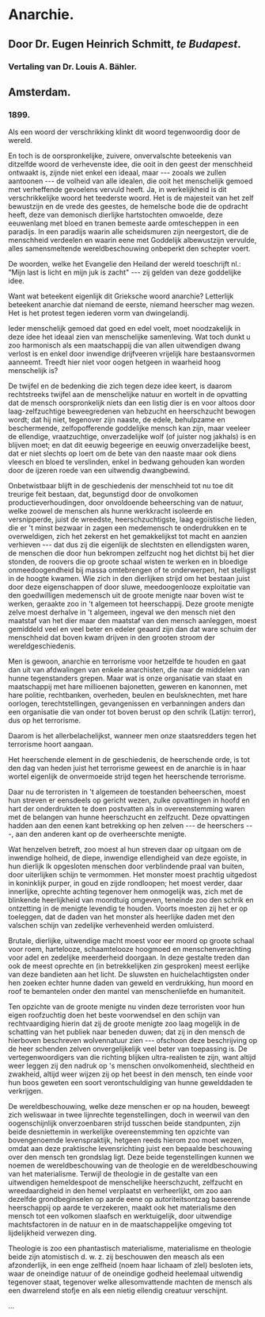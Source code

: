 # Anarchie.

## Door Dr. Eugen Heinrich Schmitt, _te Budapest_.

### Vertaling van Dr. Louis A. Bähler.

## Amsterdam.

### 1899.

Als een woord der verschrikking klinkt dit woord tegenwoordig door de wereld.

En toch is de oorspronkelijke, zuivere, onvervalschte beteekenis van ditzelfde woord de verhevenste idee, die ooit in den geest der menschheid ontwaakt is, zijnde niet enkel een ideaal, maar --- zooals we zullen aantoonen --- de volheid van alle idealen, die ooit het menschelijk gemoed met verheffende gevoelens vervuld heeft. Ja, in werkelijkheid is dit verschrikkelijke woord het teederste woord. Het is de majesteit van het zelf bewustzijn en de vrede des geestes, de hemelsche bode die de opdracht heeft, deze van demonisch dierlijke hartstochten omwoelde, deze eeuwenlang met bloed en tranen bemeste aarde omtescheppen in een paradijs. In een paradijs waarin alle scheidsmuren zijn neergestort, die de menschheid verdeelen en waarin eene met Goddelijk albewustzijn vervulde, alles samensmeltende wereldbeschouwing onbeperkt den schepter voert.

De woorden, welke het Evangelie den Heiland der wereld toeschrijft nl.: "Mijn last is licht en mijn juk is zacht" --- zij gelden van deze goddelijke idee.

Want wat beteekent eigenlijk dit Grieksche woord anarchie? Letterlijk beteekent anarchie dat niemand de eerste, niemand heerscher mag wezen.
Het is het protest tegen iederen vorm van dwingelandij.

Ieder menschelijk gemoed dat goed en edel voelt, moet noodzakelijk in deze idee het ideaal zien van menschelijke samenleving. Wat toch dunkt u zoo harmonisch als een maatschappij die van allen uitwendigen dwang verlost is en enkel door inwendige drijfveeren vrijelijk hare bestaansvormen aanneemt. Treedt hier niet voor oogen hetgeen in waarheid hoog menschelijk is?

De twijfel en de bedenking die zich tegen deze idee keert, is daarom rechtstreeks twijfel aan de menschelijke natuur en wortelt in de opvatting dat de mensch oorspronkelijk niets dan een listig dier is en voor altoos door laag-zelfzuchtige beweegredenen van hebzucht en heerschzucht bewogen wordt; dat hij niet, tegenover zijn naaste, de edele, behulpzame en beschermende, zelfopofferende goddelijke mensch kan zijn, maar veeleer de ellendige, vraatzuchtige, onverzadelijke wolf (of juister nog jakhals) is en blijven moet; en dat dit eeuwig begeerige en eeuwig onverzadelijke beest, dat er niet slechts op loert om de bete van den naaste maar ook diens vleesch en bloed te verslinden, enkel in bedwang gehouden kan worden door de ijzeren roede van een uitwendig dwangbewind.

Onbetwistbaar blijft in de geschiedenis der menschheid tot nu toe dit treurige feit bestaan, dat, begunstigd door de onvolkomen productieverhoudingen, door onvoldoende beheersching van de natuur, welke zoowel de menschen als hunne werkkracht isoleerde en versnipperde, juist de wreedste, heerschzuchtigste, laag egoïstische lieden, die er 't minst bezwaar in zagen een medemensch te onderdrukken en te overweldigen, zich het zekerst en het gemakkelijkst tot macht en aanzien verhieven --- dat dus zij die eigenlijk de slechtsten en ellendigsten waren, de menschen die door hun bekrompen zelfzucht nog het dichtst bij het dier stonden, de roovers die op groote schaal wisten te werken en in bloedige onmeedoogendheid bij massa omtebrengen of te onderwerpen, het stelligst in de hoogte kwamen. Wie zich in den dierlijken strijd om het bestaan juist door deze eigenschappen of door sluwe, meedoogenlooze exploitatie van den goedwilligen medemensch uit de groote menigte naar boven wist te werken, geraakte zoo in 't algemeen tot heerschappij. Deze groote menigte zelve moest derhalve in 't algemeen, ingeval we den mensch niet den maatstaf van het dier maar den maatstaf van den mensch aanleggen, moest gemiddeld veel en veel beter en edeler geaard zijn dan dat ware schuim der menschheid dat boven kwam drijven in den grooten stroom der wereldgeschiedenis.

Men is gewoon, anarchie en terrorisme voor hetzelfde te houden en gaat dan uit van afdwalingen van enkele anarchisten, die naar de middelen van hunne tegenstanders grepen. Maar wat is onze organisatie van staat en maatschappij met hare millioenen bajonetten, geweren en kanonnen, met hare politie, rechtbanken, overheden, beulen en beulsknechten, met hare oorlogen, terechtstellingen, gevangenissen en verbanningen anders dan een organisatie die van onder tot boven berust op den schrik (Latijn: terror), dus op het terrorisme.

Daarom is het allerbelachelijkst, wanneer men onze staatsredders tegen het terrorisme hoort aangaan.

Het heerschende element in de geschiedenis, de heerschende orde, is tot den dag van heden juist het terrorisme geweest en de anarchie is in haar wortel eigenlijk de onvermoeide strijd tegen het heerschende terrorisme.

Daar nu de terroristen in 't algemeen de toestanden beheerschen, moest hun streven er eensdeels op gericht wezen, zulke opvattingen in hoofd en hart der onderdrukten te doen postvatten als in overeenstemming waren met de belangen van hunne heerschzucht en zelfzucht. Deze opvattingen hadden aan den eenen kant betrekking op hen zelven --- de heerschers ---, aan den anderen kant op de overheerschte menigte.

Wat henzelven betreft, zoo moest al hun streven daar op uitgaan om de inwendige holheid, de diepe, inwendige ellendigheid van deze egoïste, in hun dierlijk Ik opgesloten menschen door verblindende praal van buiten, door uiterlijken schijn te vermommen. Het monster moest prachtig uitgedost in koninklijk purper, in goud en zijde rondloopen; het moest verder, daar innerlijke, oprechte achting tegenover hem onmogelijk was, zich met de blinkende heerlijkheid van moordtuig omgeven, teneinde zoo den schrik en ontzetting in de menigte levendig te houden. Voorts moesten zij het er op toeleggen, dat de daden van het monster als heerlijke daden met den valschen schijn van zedelijke verhevenheid werden omluisterd.

Brutale, dierlijke, uitwendige macht moest voor eer moord op groote schaal voor roem, hartelooze, schaamtelooze hoogmoed en menschenverachting voor adel en zedelijke meerderheid doorgaan. In deze gestalte treden dan ook de meest oprechte en (in betrekkelijken zin gesproken) meest eerlijke van deze bandieten aan het licht. De sluwsten en huichelachtigsten onder hen zoeken echter hunne daden van geweld en verdrukking, hun moord en roof te bemantelen onder den mantel van menschenliefde en humaniteit.

Ten opzichte van de groote menigte nu vinden deze terroristen voor hun eigen roofzuchtig doen het beste voorwendsel en den schijn van rechtvaardiging hierin dat zij de groote menigte zoo laag mogelijk in de schatting van het publiek naar beneden duwen; dat zij in den mensch de hierboven beschreven wolvennatuur zien --- ofschoon deze beschrijving op de heer schenden zelven onvergelijkelijk veel beter van toepassing is. De vertegenwoordigers van die richting blijken ultra-realisten te zijn, want altijd weer leggen zij den nadruk op 's menschen onvolkomenheid, slechtheid en zwakheid, altijd weer wijzen zij op het beest in den mensch, ten einde voor hun boos geweten een soort verontschuldiging van hunne gewelddaden te verkrijgen.

De wereldbeschouwing, welke deze menschen er op na houden, beweegt zich weliswaar in twee lijnrechte tegenstellingen, doch in weerwil van den oogenschijnlijk onverzoenbaren strijd tusschen beide standpunten, zijn beide desniettemin in werkelijke overeenstemming ten opzichte van bovengenoemde levenspraktijk, hetgeen reeds hierom zoo moet wezen, omdat aan deze praktische levensrichting juist een bepaalde beschouwing over den mensch ten grondslag ligt. Deze beide tegenstellingen kunnen we noemen de wereldbeschouwing van de theologie en de wereldbeschouwing van het materialisme. Terwijl de theologie in de gestalte van een uitwendigen hemeldespoot de menschelijke heerschzucht, zelfzucht en wreedaardigheid in den hemel verplaatst en verheerlijkt, om zoo aan dezelfde grondbeginselen op aarde eene op autoriteitsontzag baseerende heerschappij op aarde te verzekeren, maakt ook het materialisme den mensch tot een volkomen slaafsch en werktuigelijk, door uitwendige machtsfactoren in de natuur en in de maatschappelijke omgeving tot lijdelijkheid verwezen ding.

Theologie is zoo een phantastisch materialisme, materialisme en theologie beide zijn atomistisch d. w. z. zij beschouwen den measch als een afzonderlijk, in een enge zelfheid (noem haar lichaam of zlel) besloten iets, waar de oneindige natuur of de oneindige godheid heelemaal uitwendig tegenover staat, tegenover welke allesomvattende machten de mensch als een dwarrelend stofje en als een nietig ellendig creatuur verschijnt.

...
